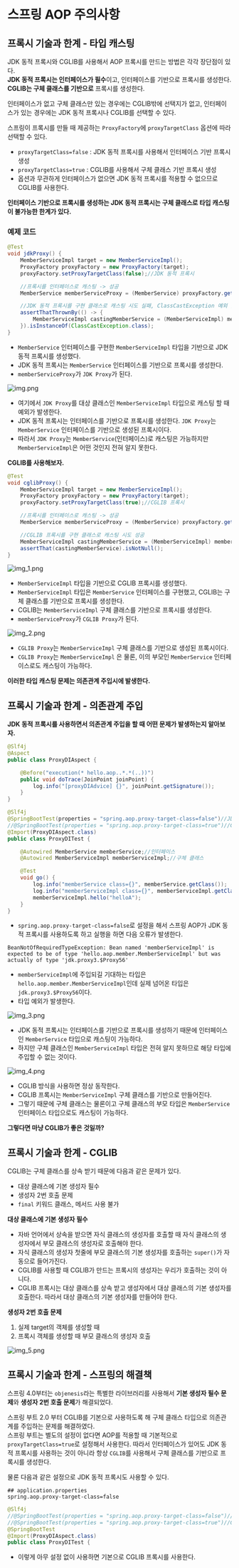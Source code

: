 # 스프링 AOP 주의사항

## 프록시 기술과 한계 - 타입 캐스팅

JDK 동적 프록시와 CGLIB를 사용해서 AOP 프록시를 만드는 방법은 각각 장단점이 있다.<br>
**JDK 동적 프록시는 인터페이스가 필수**이고, 인터페이스를 기반으로 프록시를 생성한다.<br>
**CGLIB는 구체 클래스를 기반으로** 프록시를 생성한다.

인터페이스가 없고 구체 클래스만 있는 경우에는 CGLIB밖에 선택지가 없고, 인터페이스가 있는 경우에는 JDK 동적 프록시나 CGLIB를 선택할 수 있다.

스프링이 프록시를 만들 때 제공하는 `ProxyFactory`에 `proxyTargetClass` 옵션에 따라 선택할 수 있다.
- `proxyTargetClass=false` : JDK 동적 프록시를 사용해서 인터페이스 기반 프록시 생성
- `proxyTargetClass=true` : CGLIB를 사용해서 구체 클래스 기반 프록시 생성
- 옵션과 무관하게 인터페이스가 없으면 JDK 동적 프록시를 적용할 수 없으므로 CGLIB를 사용한다.

**인터페이스 기반으로 프록시를 생성하는 JDK 동적 프록시는 구체 클래스로 타입 캐스팅이 불가능한 한계가 있다.**

### 예제 코드
```java
@Test
void jdkProxy() {
    MemberServiceImpl target = new MemberServiceImpl();
    ProxyFactory proxyFactory = new ProxyFactory(target);
    proxyFactory.setProxyTargetClass(false);//JDK 동적 프록시

    //프록시를 인터페이스로 캐스팅 -> 성공
    MemberService memberServiceProxy = (MemberService) proxyFactory.getProxy();

    //JDK 동적 프록시를 구현 클래스로 캐스팅 시도 실패, ClassCastException 예외 발생
    assertThatThrownBy(() -> {
        MemberServiceImpl castingMemberService = (MemberServiceImpl) memberServiceProxy;
    }).isInstanceOf(ClassCastException.class);
}
```
- `MemberService` 인터페이스를 구현한 `MemberServiceImpl` 타입을 기반으로 JDK 동적 프록시를 생성했다.
- JDK 동적 프록시는 `MemberService` 인터페이스를 기반으로 프록시를 생성한다.
- `memberServiceProxy`가 `JDK Proxy`가 된다.

![img.png](image_2/img.png)

- 여기에서 `JDK Proxy`를 대상 클래스인 `MemberServiceImpl` 타입으로 캐스팅 할 때 예외가 발생한다.
- JDK 동적 프록시는 인터페이스를 기반으로 프록시를 생성한다. `JDK Proxy`는 `MemberService` 인터페이스를 기반으로 생성된 프록시이다.
- 따라서 `JDK Proxy`는 `MemberService`(인터페이스)로 캐스팅은 가능하지만 `MemberServiceImpl`은 어떤 것인지 전혀 알지 못한다.

**CGLIB를 사용해보자.**

```java
@Test
void cglibProxy() {
    MemberServiceImpl target = new MemberServiceImpl();
    ProxyFactory proxyFactory = new ProxyFactory(target);
    proxyFactory.setProxyTargetClass(true);//CGLIB 프록시

    //프록시를 인터페이스로 캐스팅 -> 성공
    MemberService memberServiceProxy = (MemberService) proxyFactory.getProxy();

    //CGLIB 프록시를 구현 클래스로 캐스팅 시도 성공
    MemberServiceImpl castingMemberService = (MemberServiceImpl) memberServiceProxy;
    assertThat(castingMemberService).isNotNull();
}
```

![img_1.png](image_2/img_1.png)

- `MemberServiceImpl` 타입을 기반으로 CGLIB 프록시를 생성했다.
- `MemberServiceImpl` 타입은 `MemberService` 인터페이스를 구현했고, CGLIB는 구체 클래스를 기반으로 프록시를 생성한다.
- CGLIB는 `MemberServiceImpl` 구체 클래스를 기반으로 프록시를 생성한다.
- `memberServiceProxy`가 `CGLIB Proxy`가 된다.

![img_2.png](image_2/img_2.png)

- `CGLIB Proxy`는 `MemberServiceImpl` 구체 클래스를 기반으로 생성된 프록시이다.
- `CGLIB Proxy`는 `MemberServiceImpl` 은 물론, 이의 부모인 `MemberService` 인터페이스로도 캐스팅이 가능하다.

**이러한 타입 캐스팅 문제는 의존관계 주입시에 발생한다.**

## 프록시 기술과 한계 - 의존관계 주입

**JDK 동적 프록시를 사용하면서 의존관계 주입을 할 때 어떤 문제가 발생하는지 알아보자.**

```java
@Slf4j
@Aspect
public class ProxyDIAspect {

    @Before("execution(* hello.aop..*.*(..))")
    public void doTrace(JoinPoint joinPoint) {
        log.info("[proxyDIAdvice] {}", joinPoint.getSignature());
    }
}
```
```java
@Slf4j
@SpringBootTest(properties = "spring.aop.proxy-target-class=false")//JDK 동적 프록시, DI 예외 발생
//@SpringBootTest(properties = "spring.aop.proxy-target-class=true")//CGLIB 프록시, 성공
@Import(ProxyDIAspect.class)
public class ProxyDITest {

    @Autowired MemberService memberService;//인터페이스
    @Autowired MemberServiceImpl memberServiceImpl;//구체 클래스

    @Test
    void go() {
        log.info("memberService class={}", memberService.getClass());
        log.info("memberServiceImpl class={}", memberServiceImpl.getClass());
        memberServiceImpl.hello("helloA");
    }
}
```
- `spring.aop.proxy-target-class=false`로 설정을 해서 스프링 AOP가 JDK 동적 프록시를 사용하도록 하고 실행을 하면 다음 오류가 발생한다.
```text
BeanNotOfRequiredTypeException: Bean named 'memberServiceImpl' is expected to be of type 'hello.aop.member.MemberServiceImpl' but was actually of type 'jdk.proxy3.$Proxy56'
```
- `memberServiceImpl`에 주입되길 기대하는 타입은 `hello.aop.member.MemberServiceImpl`인데 실제 넘어온 타입은 `jdk.proxy3.$Proxy56`이다.
- 타입 예외가 발생한다.

![img_3.png](image_2/img_3.png)

- JDK 동적 프록시는 인터페이스를 기반으로 프록시를 생성하기 때문에 인터페이스인 `MemberService` 타입으로 캐스팅이 가능하다.
- 하지만 구체 클래스인 `MemberServiceImpl` 타입은 전혀 알지 못하므로 해당 타입에 주입할 수 없는 것이다.

![img_4.png](image_2/img_4.png)

- CGLIB 방식을 사용하면 정상 동작한다.
- CGLIB 프록시는 `MemberServiceImpl` 구체 클래스를 기반으로 만들어진다.
- 그렇기 때문에 구체 클래스는 물론이고 구체 클래스의 부모 타입은 `MemberService` 인터페이스 타입으로도 캐스팅이 가능하다.

**그렇다면 마냥 CGLIB가 좋은 것일까?**

## 프록시 기술과 한계 - CGLIB

CGLIB는 구체 클래스를 상속 받기 때문에 다음과 같은 문제가 있다.
- 대상 클래스에 기본 생성자 필수
- 생성자 2번 호출 문제
- `final` 키워드 클래스, 메서드 사용 불가

**대상 클래스에 기본 생성자 필수**
- 자바 언어에서 상속을 받으면 자식 클래스의 생성자를 호출할 때 자식 클래스의 생성자에서 부모 클래스의 생성자로 호출해야 한다.
- 자식 클래스의 생성자 첫줄에 부모 클래스의 기본 생성자를 호출하는 `super()`가 자동으로 들어가진다.
- CGLIB를 사용할 때 CGLIB가 만드는 프록시의 생성자는 우리가 호출하는 것이 아니다.
- CGLIB 프록시는 대상 클래스를 상속 받고 생성자에서 대상 클래스의 기본 생성자를 호출한다. 따라서 대상 클래스의 기본 생성자를 만들어야 한다.

**생성자 2번 호출 문제**
1. 실제 target의 객체를 생성할 때
2. 프록시 객체를 생성할 때 부모 클래스의 생성자 호출

![img_5.png](image_2/img_5.png)

## 프록시 기술과 한계 - 스프링의 해결책

스프링 4.0부터는 `objenesis`라는 특별한 라이브러리를 사용해서 **기본 생성자 필수 문제**와 **생성자 2번 호출 문제**가 해결되었다.

스프링 부트 2.0 부터 CGLIB를 기본으로 사용하도록 해 구체 클래스 타입으로 의존관계를 주입하는 문제를 해결하였다.<br>
스프링 부트는 별도의 설정이 없다면 AOP를 적용할 때 기본적으로 `proxyTargetClass=true`로 설정해서 사용한다. 따라서 인터페이스가 있어도
JDK 동적 프록시를 사용하는 것이 아니라 항상 `CGLIB`를 사용해서 구체 클래스를 기반으로 프록시를 생성한다.

물론 다음과 같은 설정으로 JDK 동적 프록시도 사용할 수 있다.
```properties
## application.properties
spring.aop.proxy-target-class=false
```

```java
@Slf4j
//@SpringBootTest(properties = "spring.aop.proxy-target-class=false")//JDK 동적 프록시, DI 예외 발생
//@SpringBootTest(properties = "spring.aop.proxy-target-class=true")//CGLIB 프록시, 성공
@SpringBootTest
@Import(ProxyDIAspect.class)
public class ProxyDITest {
```
- 이렇게 아무 설정 없이 사용하면 기본으로 CGLIB 프록시를 사용한다.